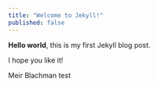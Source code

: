 ```yaml
---
title: "Welcome to Jekyll!"
published: false
---
```


**Hello world**, this is my first Jekyll blog post.

I hope you like it!

Meir Blachman test

